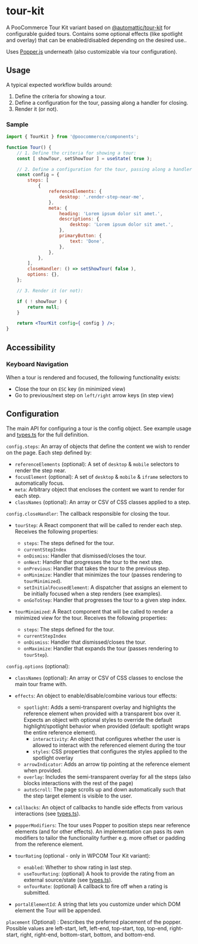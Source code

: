 # tour-kit

A PooCommerce Tour Kit variant based on [@automattic/tour-kit](https://github.com/Automattic/wp-calypso/blob/trunk/packages/tour-kit/README.md) for configurable guided tours. Contains some optional effects (like spotlight and overlay) that can be enabled/disabled depending on the desired use..

Uses [Popper.js](https://popper.js.org/) underneath (also customizable via tour configuration).

## Usage

A typical expected workflow builds around:

1. Define the criteria for showing a tour.
2. Define a configuration for the tour, passing along a handler for closing.
3. Render it (or not).

### Sample

```jsx
import { TourKit } from '@poocommerce/components';

function Tour() {
	// 1. Define the criteria for showing a tour:
	const [ showTour, setShowTour ] = useState( true );

	// 2. Define a configuration for the tour, passing along a handler for closing.
	const config = {
		steps: [
			{
				referenceElements: {
					desktop: '.render-step-near-me',
				},
				meta: {
					heading: 'Lorem ipsum dolor sit amet.',
					descriptions: {
						desktop: 'Lorem ipsum dolor sit amet.',
					},
					primaryButton: {
						text: 'Done',
					},
				},
			},
		],
		closeHandler: () => setShowTour( false ),
		options: {},
	};

	// 3. Render it (or not):

	if ( ! showTour ) {
		return null;
	}

	return <TourKit config={ config } />;
}
```

## Accessibility

### Keyboard Navigation

When a tour is rendered and focused, the following functionality exists:

-   Close the tour on `ESC` key (in minimized view)
-   Go to previous/next step on `left/right` arrow keys (in step view)

## Configuration

The main API for configuring a tour is the config object. See example usage and [types.ts](./types.ts) for the full definition.

`config.steps`: An array of objects that define the content we wish to render on the page. Each step defined by:

-   `referenceElements` (optional): A set of `desktop` & `mobile` selectors to render the step near.
-   `focusElement` (optional): A set of `desktop` & `mobile` & `iframe` selectors to automatically focus.
-   `meta`: Arbitrary object that encloses the content we want to render for each step.
-   `classNames` (optional): An array or CSV of CSS classes applied to a step.

`config.closeHandler`: The callback responsible for closing the tour.

-   `tourStep`: A React component that will be called to render each step. Receives the following properties:

    -   `steps`: The steps defined for the tour.
    -   `currentStepIndex`
    -   `onDismiss`: Handler that dismissed/closes the tour.
    -   `onNext`: Handler that progresses the tour to the next step.
    -   `onPrevious`: Handler that takes the tour to the previous step.
    -   `onMinimize`: Handler that minimizes the tour (passes rendering to `tourMinimized`).
    -   `setInitialFocusedElement`: A dispatcher that assigns an element to be initially focused when a step renders (see examples).
    -   `onGoToStep`: Handler that progresses the tour to a given step index.

-   `tourMinimized`: A React component that will be called to render a minimized view for the tour. Receives the following properties:
    -   `steps`: The steps defined for the tour.
    -   `currentStepIndex`
    -   `onDismiss`: Handler that dismissed/closes the tour.
    -   `onMaximize`: Handler that expands the tour (passes rendering to `tourStep`).

`config.options` (optional):

-   `classNames` (optional): An array or CSV of CSS classes to enclose the main tour frame with.

-   `effects`: An object to enable/disable/combine various tour effects:

    -   `spotlight`: Adds a semi-transparent overlay and highlights the reference element when provided with a transparent box over it. Expects an object with optional styles to override the default highlight/spotlight behavior when provided (default: spotlight wraps the entire reference element).
        -   `interactivity`: An object that configures whether the user is allowed to interact with the referenced element during the tour
        -   `styles`: CSS properties that configures the styles applied to the spotlight overlay
    -   `arrowIndicator`: Adds an arrow tip pointing at the reference element when provided.
    -   `overlay`: Includes the semi-transparent overlay for all the steps (also blocks interactions with the rest of the page)
    -   `autoScroll`: The page scrolls up and down automatically such that the step target element is visible to the user.

-   `callbacks`: An object of callbacks to handle side effects from various interactions (see [types.ts](./src/types.ts)).

-   `popperModifiers`: The tour uses Popper to position steps near reference elements (and for other effects). An implementation can pass its own modifiers to tailor the functionality further e.g. more offset or padding from the reference element.
-   `tourRating` (optional - only in WPCOM Tour Kit variant):

    -   `enabled`: Whether to show rating in last step.
    -   `useTourRating`: (optional) A hook to provide the rating from an external source/state (see [types.ts](./src/types.ts)).
    -   `onTourRate`: (optional) A callback to fire off when a rating is submitted.

-   `portalElementId`: A string that lets you customize under which DOM element the Tour will be appended.

`placement` (Optional) : Describes the preferred placement of the popper. Possible values are left-start, left, left-end, top-start, top, top-end, right-start, right, right-end, bottom-start, bottom, and bottom-end.
